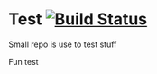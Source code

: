 Test [![Build Status](https://travis-ci.org/MiniDigger/Test.svg?branch=master)](https://travis-ci.org/MiniDigger/Test)
====
Small repo is use to test stuff

Fun test
